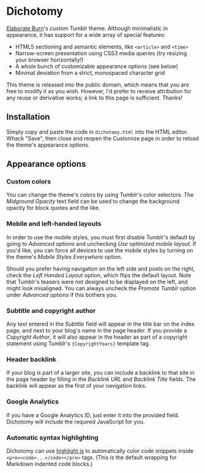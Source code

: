 # Dichotomy

[Elaborate Burn](http://blog.room208.org/)'s custom Tumblr theme.
Although minimalistic in appearance, it has support for a wide array of special features:

* HTML5 sectioning and semantic elements, like `<article>` and `<time>`
* Narrow-screen presentation using CSS3 media queries (try resizing your browser horizontally!)
* A whole bunch of customizable appearance options (see below)
* Minimal deviation from a strict, monospaced character grid

This theme is released into the public domain, which means that you are free to modify it as you wish.
However, I'd prefer to receive attribution for any reuse or derivative works; a link to this page is sufficient.
Thanks!


## Installation

Simply copy and paste the code in `dichotomy.html` into the HTML editor.
Whack "Save", then close and reopen the Customize page in order to reload the theme's appearance options.


## Appearance options

### Custom colors

You can change the theme's colors by using Tumblr's color selectors.
The *Midground Opacity* text field can be used to change the background opacity for block quotes and the like.

### Mobile and left-handed layouts

In order to use the mobile styles, you must first disable Tumblr's default by going to *Advanced options* and unchecking *Use optimized mobile layout*.
If you'd like, you can force all devices to use the mobile styles by turning on the theme's *Mobile Styles Everywhere* option.

Should you prefer having navigation on the left side and posts on the right, check the *Left Handed Layout* option, which flips the default layout.
Note that Tumblr's teasers were not designed to be displayed on the left, and might look misaligned.
You can always uncheck the *Promote Tumblr* option under *Advanced options* if this bothers you.

### Subtitle and copyright author

Any text entered in the *Subtitle* field will appear in the title bar on the index page, and next to your blog's name in the page header.
If you provide a *Copyright Author*, it will also appear in the header as part of a copyright statement using Tumblr's `{CopyrightYears}` template tag.

### Header backlink

If your blog is part of a larger site, you can include a backlink to that site in the page header by filling in the *Backlink URL* and *Backlink Title* fields.
The backlink will appear as the first of your navigation links.

### Google Analytics

If you have a Google Analytics ID, just enter it into the provided field.
Dichotomy will include the required JavaScript for you.

### Automatic syntax highlighting

Dichotomy can use [highlight.js](http://softwaremaniacs.org/soft/highlight/en/) to automatically color code snippets inside `<pre><code>...</code></pre>` tags.
(This is the default wrapping for Markdown indented code blocks.)
